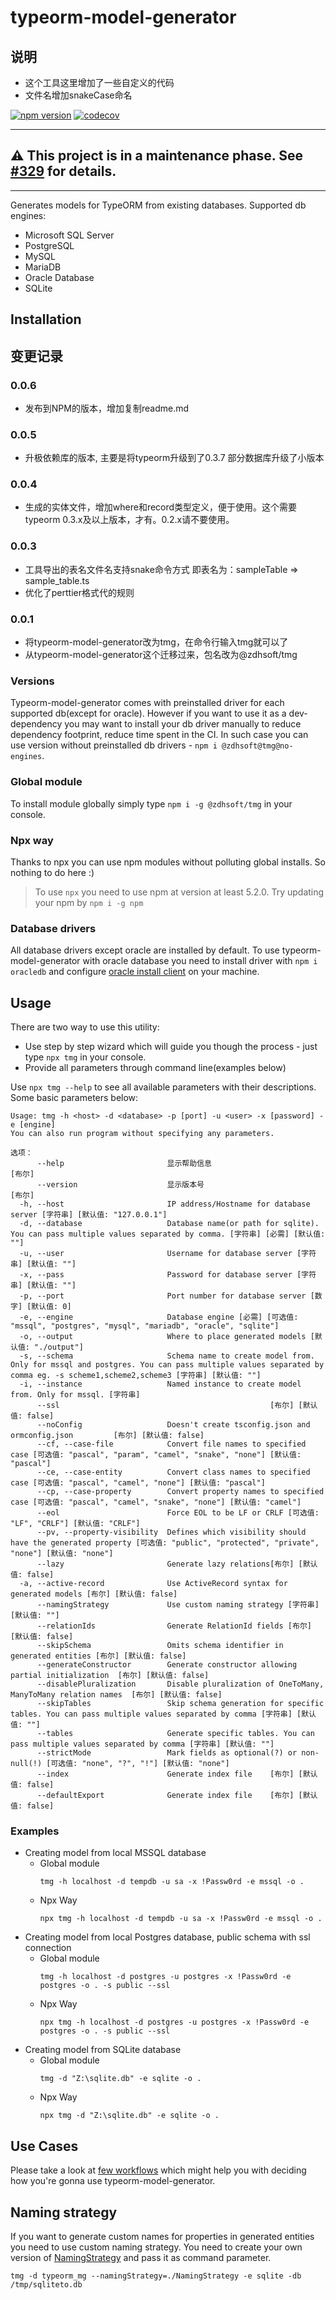 # typeorm-model-generator

## 说明
- 这个工具这里增加了一些自定义的代码
- 文件名增加snakeCase命名

[![npm version](https://badge.fury.io/js/typeorm-model-generator.svg)](https://badge.fury.io/js/typeorm-model-generator)
[![codecov](https://codecov.io/gh/Kononnable/typeorm-model-generator/branch/master/graph/badge.svg)](https://codecov.io/gh/Kononnable/typeorm-model-generator)

***
## :warning: This project is in a maintenance phase. See [#329](https://github.com/Kononnable/typeorm-model-generator/issues/329) for details.
***
Generates models for TypeORM from existing databases.
Supported db engines:
* Microsoft SQL Server
* PostgreSQL
* MySQL
* MariaDB
* Oracle Database
* SQLite


## Installation

## 变更记录
### 0.0.6
* 发布到NPM的版本，增加复制readme.md
### 0.0.5
* 升极依赖库的版本, 主要是将typeorm升级到了0.3.7 部分数据库升级了小版本

### 0.0.4
+ 生成的实体文件，增加where和record类型定义，便于使用。这个需要typeorm 0.3.x及以上版本，才有。0.2.x请不要使用。
### 0.0.3
+ 工具导出的表名文件名支持snake命令方式 即表名为：sampleTable => sample_table.ts
+ 优化了perttier格式代的规则

### 0.0.1
* 将typeorm-model-generator改为tmg，在命令行输入tmg就可以了
* 从typeorm-model-generator这个迁移过来，包名改为@zdhsoft/tmg
### Versions
Typeorm-model-generator comes with preinstalled driver for each supported db(except for oracle). However if you want to use it as a dev-dependency you may want to install your db driver manually to reduce dependency footprint, reduce time spent in the CI. In such case you can use version without preinstalled db drivers - `npm i @zdhsoft@tmg@no-engines`.
### Global module
To install module globally simply type `npm i -g @zdhsoft/tmg` in your console.
### Npx way
Thanks to npx you can use npm modules without polluting global installs. So nothing to do here :)
>To use `npx` you need to use npm at version at least 5.2.0. Try updating your npm by `npm i -g npm`
### Database drivers
All database drivers except oracle are installed by default. To use typeorm-model-generator with oracle database you need to install driver with `npm i oracledb` and configure [oracle install client](http://www.oracle.com/technetwork/database/database-technologies/instant-client/overview/index.html) on your machine.

## Usage
There are two way to use this utility:
- Use step by step wizard which will guide you though the process - just type `npx tmg` in your console.
- Provide all parameters through command line(examples below)


Use `npx tmg --help` to see all available parameters with their descriptions. Some basic parameters below:
```shell
Usage: tmg -h <host> -d <database> -p [port] -u <user> -x [password] -e [engine]
You can also run program without specifying any parameters.

选项：
      --help                       显示帮助信息                           [布尔]
      --version                    显示版本号                             [布尔]
  -h, --host                       IP address/Hostname for database server [字符串] [默认值: "127.0.0.1"]
  -d, --database                   Database name(or path for sqlite). You can pass multiple values separated by comma. [字符串] [必需] [默认值: ""]
  -u, --user                       Username for database server [字符串] [默认值: ""]
  -x, --pass                       Password for database server [字符串] [默认值: ""]
  -p, --port                       Port number for database server [数字] [默认值: 0]
  -e, --engine                     Database engine [必需] [可选值: "mssql", "postgres", "mysql", "mariadb", "oracle", "sqlite"]
  -o, --output                     Where to place generated models [默认值: "./output"]
  -s, --schema                     Schema name to create model from. Only for mssql and postgres. You can pass multiple values separated by comma eg. -s scheme1,scheme2,scheme3 [字符串] [默认值: ""]
  -i, --instance                   Named instance to create model from. Only for mssql. [字符串]
      --ssl                                               [布尔] [默认值: false]
      --noConfig                   Doesn't create tsconfig.json and ormconfig.json         [布尔] [默认值: false]
      --cf, --case-file            Convert file names to specified case [可选值: "pascal", "param", "camel", "snake", "none"] [默认值: "pascal"]
      --ce, --case-entity          Convert class names to specified case [可选值: "pascal", "camel", "none"] [默认值: "pascal"]
      --cp, --case-property        Convert property names to specified case [可选值: "pascal", "camel", "snake", "none"] [默认值: "camel"]
      --eol                        Force EOL to be LF or CRLF [可选值: "LF", "CRLF"] [默认值: "CRLF"]
      --pv, --property-visibility  Defines which visibility should have the generated property [可选值: "public", "protected", "private", "none"] [默认值: "none"]
      --lazy                       Generate lazy relations[布尔] [默认值: false]
  -a, --active-record              Use ActiveRecord syntax for generated models [布尔] [默认值: false]
      --namingStrategy             Use custom naming strategy [字符串] [默认值: ""]
      --relationIds                Generate RelationId fields [布尔] [默认值: false]
      --skipSchema                 Omits schema identifier in generated entities [布尔] [默认值: false]
      --generateConstructor        Generate constructor allowing partial initialization  [布尔] [默认值: false]
      --disablePluralization       Disable pluralization of OneToMany, ManyToMany relation names  [布尔] [默认值: false]
      --skipTables                 Skip schema generation for specific tables. You can pass multiple values separated by comma [字符串] [默认值: ""]
      --tables                     Generate specific tables. You can pass multiple values separated by comma [字符串] [默认值: ""]
      --strictMode                 Mark fields as optional(?) or non-null(!) [可选值: "none", "?", "!"] [默认值: "none"]
      --index                      Generate index file    [布尔] [默认值: false]
      --defaultExport              Generate index file    [布尔] [默认值: false]

```
### Examples

* Creating model from local MSSQL database
   * Global module
      ```
      tmg -h localhost -d tempdb -u sa -x !Passw0rd -e mssql -o .
      ````
   * Npx Way
      ```
      npx tmg -h localhost -d tempdb -u sa -x !Passw0rd -e mssql -o .
      ````
* Creating model from local Postgres database, public schema with ssl connection
   * Global module
      ```
      tmg -h localhost -d postgres -u postgres -x !Passw0rd -e postgres -o . -s public --ssl
      ````
   * Npx Way
      ```
      npx tmg -h localhost -d postgres -u postgres -x !Passw0rd -e postgres -o . -s public --ssl
      ````
* Creating model from SQLite database
   * Global module
      ```
      tmg -d "Z:\sqlite.db" -e sqlite -o .
      ````
   * Npx Way
      ```
      npx tmg -d "Z:\sqlite.db" -e sqlite -o .
      ````
## Use Cases
Please take a look at [few workflows](USECASES.md) which might help you with deciding how you're gonna use typeorm-model-generator.
## Naming strategy
If you want to generate custom names for properties in generated entities you need to use custom naming strategy. You need to create your own version of [NamingStrategy](https://github.com/Kononnable/typeorm-model-generator/blob/master/src/NamingStrategy.ts) and pass it as command parameter.

```tmg -d typeorm_mg --namingStrategy=./NamingStrategy -e sqlite -db /tmp/sqliteto.db```
